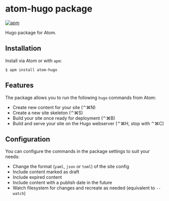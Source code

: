 # atom-hugo package

[![apm](https://img.shields.io/apm/v/atom-hugo.svg)](https://atom.io/packages/atom-hugo)

Hugo package for Atom.

## Installation

Install via Atom or with `apm`:

```
$ apm install atom-hugo
```

## Features

The package allows you to run the following `hugo` commands from Atom:

* Create new content for your site (&#x2303;&#x2318;N)
* Create a new site skeleton (&#x2303;&#x2318;S)
* Build your site once ready for deployment (&#x2303;&#x2318;B)
* Build and serve your site on the Hugo webserver (&#x2303;&#x2318;H, stop with &#x2303;&#x2318;C)

## Configuration

You can configure the commands in the package settings to suit your needs:

- Change the format (`yaml`, `json` or `toml`) of the site config
- Include content marked as draft
- Include expired content
- Include content with a publish date in the future
- Watch filesystem for changes and recreate as needed (equivalent to `--watch`)
